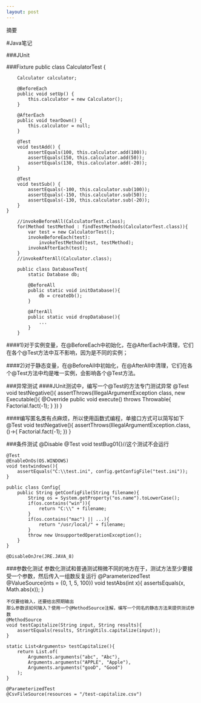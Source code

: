 ```yaml
---
layout: post
---
```


摘要
<!--more-->
<!-- CreateTime:2020/6/25 23:54:02 -->


<div id="toc"></div>

#Java笔记


###JUnit

###Fixture
    public class CalculatorTest {

        Calculator calculator;

        @BeforeEach
        public void setUp() {
            this.calculator = new Calculator();
        }

        @AfterEach
        public void tearDown() {
            this.calculator = null;
        }

        @Test
        void testAdd() {
            assertEquals(100, this.calculator.add(100));
            assertEquals(150, this.calculator.add(50));
            assertEquals(130, this.calculator.add(-20));
        }

        @Test
        void testSub() {
            assertEquals(-100, this.calculator.sub(100));
            assertEquals(-150, this.calculator.sub(50));
            assertEquals(-130, this.calculator.sub(-20));
        }
    }

        //invokeBeforeAll(CalculatorTest.class);
        for(Method testMethod : findTestMethods(CalculatorTest.class)){
            var test = new CalculatorTest();
            invokeBeforeEach(test):
                invokeTestMethod(test, testMethod);
            invokeAfterEach(test);
        }
        //invokeAfterAll(Calculator.class);

        public class DatabaseTest{
            static Database db;

            @BeforeAll
            public static void initDatabase(){
                db = createDb();
            }

            @AfterAll
            public static void dropDatabase(){
                ...
            }
        }

####1)对于实例变量，在@BeforeEach中初始化，在@AfterEach中清理，它们在各个@Test方法中互不影响，因为是不同的实例；

####2)对于静态变量，在@BeforeAll中初始化，在@AfterAll中清理，它们在各个@Test方法中均是唯一实例，会影响各个@Test方法。

###异常测试
####JUnit测试中，编写一个@Test的方法专门测试异常
    @Test
    void testNegative(){
        assertThrows(IllegalArgumentException class, new Executable(){
            @Override
            public void execute() throws Throwable{
                Factorial.fact(-1);
            }
        })
    }

####编写匿名类有点麻烦，所以使用函数式编程，单接口方式可以简写如下
    @Test
    void testNegative(){
        assertThrows(IllegalArgumentException.class, ()->{
            Factorial.fact(-1);
        })
    }

###条件测试
    @Disable
    @Test
    void testBug01{}//这个测试不会运行

    @Test
    @EnableOnOs(OS.WINDOWS)
    void testwindows(){
        assertEquals("C:\\test.ini", config.getConfigFile("test.ini"));
    }

    public class Config{
        public String getConfigFile(String filename){
            String os = System.getProperty("os.name").toLowerCase();
            if(os.contains("win")){
                return "C:\\" + filename;
            }
            if(os.contains("mac") || ...){
                return "/usr/local/" + filename;
            }
            throw new UnsupportedOperationException();
        }
    }

    @DisableOnJre(JRE.JAVA_8)

###参数化测试
    参数化测试和普通测试稍微不同的地方在于，测试方法至少要接受一个参数，然后传入一组数反复运行
    @ParameterizedTest
    @ValueSource(ints = {0, 1, 5, 100})
    void testAbs(int x){
        assertsEquals(x, Math.abs(x));
    }

    不仅要给输入，还要给出预期输出
    那么参数该如何输入？使用一个@MethodSource注解，编写一个同名的静态方法来提供测试参数
    @MethodSource
    void testCapitalize(String input, String results){
        assertEquals(results, StringUtils.capitalize(input));
    }

    static List<Arguments> testCapitalize(){
        return List.of(
            Arguments.arguments("abc", "Abc"),
            Arguments.arguments("APPLE", "Apple"),
            Arguments.arguments("gooD", "Good")
        );
    }

    @ParameterizedTest
    @CsvFileSource(resources = "/test-capitalize.csv")
    

